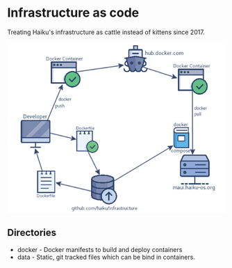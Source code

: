 # Infrastructure as code

Treating Haiku's infrastructure as cattle instead of kittens since 2017.

![Docker Workflow](docs/workflow.png)

## Directories

  * docker - Docker manifests to build and deploy containers
  * data - Static, git tracked files which can be bind in containers.
